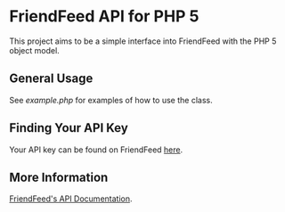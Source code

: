 # FriendFeed API for PHP 5 #

This project aims to be a simple interface into FriendFeed with the PHP 5 object model.

## General Usage ##

See *example.php* for examples of how to use the class.

## Finding Your API Key ##

Your API key can be found on FriendFeed [here](http://friendfeed.com/account/api).

## More Information ##

[FriendFeed's API Documentation](http://friendfeed.com/api/documentation).
